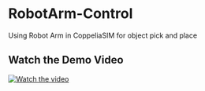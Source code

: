 # RobotArm-Control
Using Robot Arm in CoppeliaSIM for object pick and place


## Watch the Demo Video

[![Watch the video](https://img.youtube.com/vi/nkAm8bK3xmg/hqdefault.jpg)](https://youtu.be/nkAm8bK3xmg?si=gug3PT6rwm8hgmUe)
